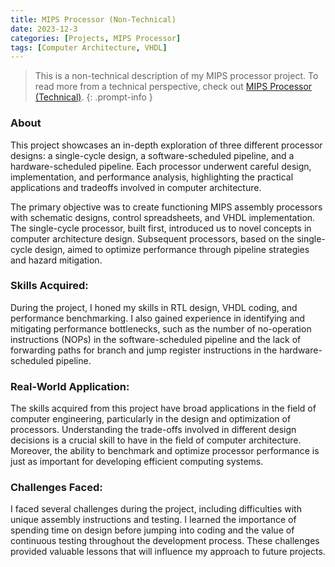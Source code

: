 ```yaml
---
title: MIPS Processor (Non-Technical)
date: 2023-12-3
categories: [Projects, MIPS Processor]
tags: [Computer Architecture, VHDL]
---
```



> This is a non-technical description of my MIPS processor project. To read more from a technical perspective, check out [MIPS Processor (Technical)](../MIPSProcessorTechnical).
{: .prompt-info }


### About
This project showcases an in-depth exploration of three different processor designs: a single-cycle design, a software-scheduled pipeline, and a hardware-scheduled pipeline. Each processor underwent careful design, implementation, and performance analysis, highlighting the practical applications and tradeoffs involved in computer architecture.

The primary objective was to create functioning MIPS assembly processors with schematic designs, control spreadsheets, and VHDL implementation. The single-cycle processor, built first, introduced us to novel concepts in computer architecture design. Subsequent processors, based on the single-cycle design, aimed to optimize performance through pipeline strategies and hazard mitigation.


### Skills Acquired:
During the project, I honed my skills in RTL design, VHDL coding, and performance benchmarking. I also gained experience in identifying and mitigating performance bottlenecks, such as the number of no-operation instructions (NOPs) in the software-scheduled pipeline and the lack of forwarding paths for branch and jump register instructions in the hardware-scheduled pipeline.

### Real-World Application:
The skills acquired from this project have broad applications in the field of computer engineering, particularly in the design and optimization of processors. Understanding the trade-offs involved in different design decisions is a crucial skill to have in the field of computer architecture. Moreover, the ability to benchmark and optimize processor performance is just as important for developing efficient computing systems.

### Challenges Faced:
I faced several challenges during the project, including difficulties with unique assembly instructions and testing. I learned the importance of spending time on design before jumping into coding and the value of continuous testing throughout the development process. These challenges provided valuable lessons that will influence my approach to future projects.




